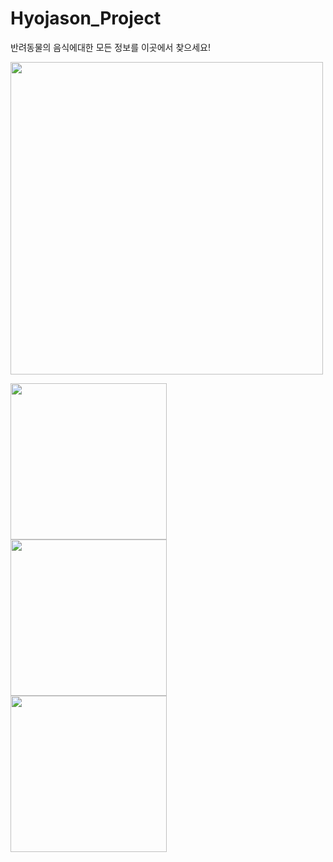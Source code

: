 # Hyojason_Project
<a> 반려동물의 음식에대한 모든 정보를 이곳에서 찾으세요!</a>

<!-- ![Group 63](https://user-images.githubusercontent.com/73941301/128029110-9310d7d3-f808-4133-a11b-0d01a8b167d5.png) -->
<img src="https://user-images.githubusercontent.com/73941301/128029110-9310d7d3-f808-4133-a11b-0d01a8b167d5.png" width="500">

<p><img src="https://user-images.githubusercontent.com/73941301/128029444-0a9b9c87-88a5-496a-8bf7-8755e5e87fff.png" width="250" align="left"></p>
<p><img src="https://user-images.githubusercontent.com/73941301/128029499-89a65059-a972-4cea-8090-0d034b3ad1e3.png"  width="250" align="left"></p>
<p><img src="https://user-images.githubusercontent.com/73941301/128029577-6b804029-d1e5-4a15-acfc-ec7b0b8f15f8.png"  width="250" align="left"></p>
